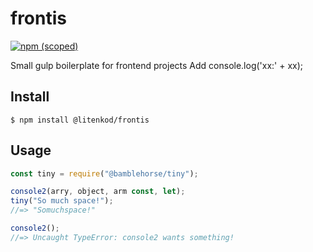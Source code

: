 # frontis

[![npm (scoped)](https://img.shields.io/npm/v/:scope/:package.svg)](https://github.com/litenkod/frontis)

Small gulp boilerplate for frontend projects
Add console.log('xx:' + xx);

## Install
```
$ npm install @litenkod/frontis
```

## Usage

```js
const tiny = require("@bamblehorse/tiny");

console2(arry, object, arm const, let);
tiny("So much space!");
//=> "Somuchspace!"

console2();
//=> Uncaught TypeError: console2 wants something!
```